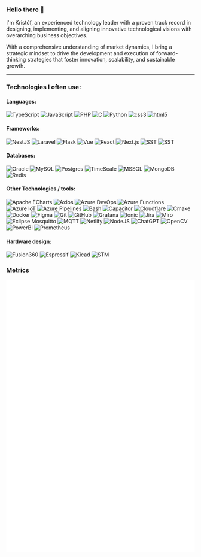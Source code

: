 ### Hello there 👋

I'm Kristóf, an experienced technology leader with a proven track record in designing, implementing, and aligning innovative technological visions with overarching business objectives. 

With a comprehensive understanding of market dynamics, I bring a strategic mindset to drive the development and execution of forward-thinking strategies that foster innovation, scalability, and sustainable growth. 

<!--
**hauserkristof/hauserkristof** is a ✨ _special_ ✨ repository because its `README.md` (this file) appears on your GitHub profile.

Here are some ideas to get you started:

- 🔭 I'm currently working on ...
- 🌱 I'm currently learning ...
- 👯 I'm looking to collaborate on ...
- 🤔 I'm looking for help with ...
- 💬 Ask me about ...
- 📫 How to reach me: ...
- 😄 Pronouns: ...
- ⚡ Fun fact: ...
-->

---

### Technologies I often use:

#### Languages:
![TypeScript](https://img.shields.io/badge/TypeScript-%233178C6.svg?style=for-the-badge&logo=typescript&logoColor=white) ![JavaScript](https://img.shields.io/badge/JavaScript-%23F7DF1E.svg?style=for-the-badge&logo=javascript&logoColor=black) ![PHP](https://img.shields.io/badge/PHP-%23777BB4.svg?style=for-the-badge&logo=php&logoColor=white) ![C](https://img.shields.io/badge/C-%23A8B9CC.svg?style=for-the-badge&logo=c&logoColor=black) ![Python](https://img.shields.io/badge/Python-%233776AB.svg?style=for-the-badge&logo=python&logoColor=white) ![css3](https://img.shields.io/badge/CSS3-%231572B6.svg?style=for-the-badge&logo=css3&logoColor=white) ![html5](https://img.shields.io/badge/HTML5-%23E34F26.svg?style=for-the-badge&logo=html5&logoColor=white)

#### Frameworks:

![NestJS](https://img.shields.io/badge/Nestjs-%23E0234E.svg?style=for-the-badge&logo=nestjs&logoColor=white) ![Laravel](https://img.shields.io/badge/Laravel-%23FF2D20.svg?style=for-the-badge&logo=laravel&logoColor=white) ![Flask](https://img.shields.io/badge/Flask-%23000000.svg?style=for-the-badge&logo=flask&logoColor=white) ![Vue](https://img.shields.io/badge/Vue-%234FC08D.svg?style=for-the-badge&logo=vuedotjs&logoColor=white) ![React](https://img.shields.io/badge/React-%2361DAFB.svg?style=for-the-badge&logo=react&logoColor=black) ![Next.js](https://img.shields.io/badge/Next.js-%23000000.svg?style=for-the-badge&logo=nextdotjs&logoColor=white) ![SST](https://img.shields.io/badge/SST-%23E27152.svg?style=for-the-badge&logo=sst&logoColor=white) ![SST](https://img.shields.io/badge/Astro-%23BC52EE.svg?style=for-the-badge&logo=astro&logoColor=white)

#### Databases:
![Oracle](https://img.shields.io/badge/oracle-%23F80000.svg?style=for-the-badge&logo=oracle&logoColor=white) ![MySQL](https://img.shields.io/badge/mysql-%234479A1.svg?style=for-the-badge&logo=mysql&logoColor=white) ![Postgres](https://img.shields.io/badge/postgres-%23316192.svg?style=for-the-badge&logo=postgresql&logoColor=white) ![TimeScale](https://img.shields.io/badge/timescale-%23FDB515.svg?style=for-the-badge&logo=timescale&logoColor=black) ![MSSQL](https://img.shields.io/badge/MSSQL-%23CC2927.svg?style=for-the-badge&logo=microsoftsqlserver&logoColor=white) ![MongoDB](https://img.shields.io/badge/MongoDB-%234ea94b.svg?style=for-the-badge&logo=mongodb&logoColor=white) ![Redis](https://img.shields.io/badge/redis-%23DC382D.svg?style=for-the-badge&logo=redis&logoColor=white)

#### Other Technologies / tools:

<img src="https://img.shields.io/badge/Apache%20ECharts-%23AA344D.svg?style=for-the-badge&logo=apacheecharts&logoColor=white" alt="Apache ECharts"> <img src="https://img.shields.io/badge/Axios-%235A29E4.svg?style=for-the-badge&logo=axios&logoColor=white" alt="Axios"> <img src="https://img.shields.io/badge/azure%20devops-%230078D7.svg?style=for-the-badge&logo=azuredevops&logoColor=white" alt="Azure DevOps"> <img src="https://img.shields.io/badge/azure%20functions-%230062AD.svg?style=for-the-badge&logo=azurefunctions&logoColor=white" alt="Azure Functions"> <img src="https://img.shields.io/badge/azure%20iot-%230078D7.svg?style=for-the-badge&logo=microsoftazure&logoColor=white" alt="Azure IoT"> <img src="https://img.shields.io/badge/azure%20pipelines-%232560E0.svg?style=for-the-badge&logo=azurepipelines&logoColor=white" alt="Azure Pipelines"> <img src="https://img.shields.io/badge/Bash-%234EAA25.svg?style=for-the-badge&logo=gnubash&logoColor=white" alt="Bash"> <img src="https://img.shields.io/badge/capacitor-%23119EFF.svg?style=for-the-badge&logo=capacitor&logoColor=white" alt="Capacitor"> <img src="https://img.shields.io/badge/cloudflare-%23F38020.svg?style=for-the-badge&logo=cloudflare&logoColor=white" alt="Cloudflare"> <img src="https://img.shields.io/badge/cmake-%23064F8C.svg?style=for-the-badge&logo=cmake&logoColor=white" alt="Cmake"> <img src="https://img.shields.io/badge/docker-%232496ED.svg?style=for-the-badge&logo=docker&logoColor=white" alt="Docker"> <img src="https://img.shields.io/badge/figma-%23F24E1E.svg?style=for-the-badge&logo=figma&logoColor=white" alt="Figma"> <img src="https://img.shields.io/badge/git-%23F05032.svg?style=for-the-badge&logo=git&logoColor=white" alt="Git"> <img src="https://img.shields.io/badge/github-%23181717.svg?style=for-the-badge&logo=github&logoColor=white" alt="GitHub"> <img src="https://img.shields.io/badge/grafana-%23F46800.svg?style=for-the-badge&logo=grafana&logoColor=white" alt="Grafana"> <img src="https://img.shields.io/badge/ionic-%233880FF.svg?style=for-the-badge&logo=ionic&logoColor=white" alt="Ionic"> <img src="https://img.shields.io/badge/Jira-%230052CC.svg?style=for-the-badge&logo=jira&logoColor=white" alt="Jira"> <img src="https://img.shields.io/badge/miro-%23050038.svg?style=for-the-badge&logo=miro&logoColor=white" alt="Miro"> <img src="https://img.shields.io/badge/Mosquitto-%233C5280.svg?style=for-the-badge&logo=eclipsemosquitto&logoColor=white" alt="Eclipse Mosquitto"> <img src="https://img.shields.io/badge/MQTT-%23660066.svg?style=for-the-badge&logo=mqtt&logoColor=white" alt="MQTT"> <img src="https://img.shields.io/badge/Netlify-%2300C7B7.svg?style=for-the-badge&logo=netlify&logoColor=white" alt="Netlify"> <img src="https://img.shields.io/badge/Node.JS-%23339933.svg?style=for-the-badge&logo=nodedotjs&logoColor=white" alt="NodeJS"> <img src="https://img.shields.io/badge/OpenAI%20ChatGPT-%2374aa9c.svg?style=for-the-badge&logo=openai&logoColor=white" alt="ChatGPT"> <img src="https://img.shields.io/badge/opencv-%235C3EE8.svg?style=for-the-badge&logo=opencv&logoColor=white" alt="OpenCV"> <img src="https://img.shields.io/badge/power%20bi-%23F2C811.svg?style=for-the-badge&logo=powerbi&logoColor=black" alt="PowerBI"> <img src="https://img.shields.io/badge/prometheus-%23E6522C.svg?style=for-the-badge&logo=prometheus&logoColor=white" alt="Prometheus">


#### Hardware design:
![Fusion360](https://img.shields.io/badge/autodesk%20Fusion360-%23000.svg?style=for-the-badge&logo=autodesk&logoColor=white) ![Espressif](https://img.shields.io/badge/espressif-%23E7352C.svg?style=for-the-badge&logo=espressif&logoColor=white) ![Kicad](https://img.shields.io/badge/kicad-%23314CB0.svg?style=for-the-badge&logo=kicad&logoColor=white) ![STM](https://img.shields.io/badge/STM-%2303234B.svg?style=for-the-badge&logo=stmicroelectronics&logoColor=white)

### Metrics
![Metrics](./github-metrics.svg)
